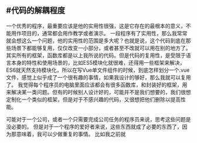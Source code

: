 #代码的解耦程度
---

一个优秀的程序，最重要应该是他的实用性很强，这是它存在的最根本的意义，不能用作项目的，通常都会用作教学或者演示。
一段程序有了实用性，那么我常常就会想这么一个问题，他的实用性的范围是多大呢？也就是说，这个代码到底在那些场景下都能够复用，仅仅改变一小部分，或者甚至不改就可以用在别的地方了。
其实所有的框架，函数库都是以上我所说的代码。但是代码的复用性，是受限于语言本身的特性和使用场景的，比如ES5模块化就很难，还得用一些框架来解决，ES6就天然支持模块化，所以在写Vue单文件组件的时候，到底怎样划分一个.vue文件，感觉上似乎成了一个很有趣的事情，如果我设计的够好，那么我就可以复用了。
我觉得每个程序员的电脑里面应该都会有很多函数库，和封装好的框架，用来解决某一类问题。但有的时候别人设计好的，可能并不是我们想要的，我们很想定制化一个类似的框架，但是对于不感兴趣的代码，又很想把他们删除以提高性能。

可能对于一个公司，或者一个只需要完成公司任务的程序员来说，思考这些问题是没必要的。
但是对于一个程序的爱好者来说，这些东西就成了必要的东西了，因为那意味着，我可以少做重复的事情。
比如我之前就